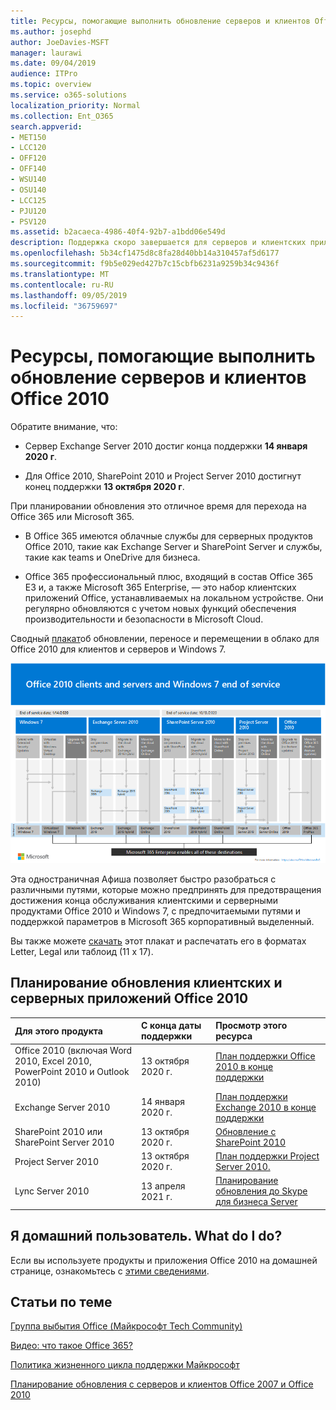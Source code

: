 ```yaml
---
title: Ресурсы, помогающие выполнить обновление серверов и клиентов Office 2010
ms.author: josephd
author: JoeDavies-MSFT
manager: laurawi
ms.date: 09/04/2019
audience: ITPro
ms.topic: overview
ms.service: o365-solutions
localization_priority: Normal
ms.collection: Ent_O365
search.appverid:
- MET150
- LCC120
- OFF120
- OFF140
- WSU140
- OSU140
- LCC125
- PJU120
- PSV120
ms.assetid: b2acaeca-4986-40f4-92b7-a1bdd06e549d
description: Поддержка скоро завершается для серверов и клиентских приложений Office 2010, а настраиваемые соглашения о поддержке недоступны. Используйте эту статью, чтобы начать планирование обновления сейчас.
ms.openlocfilehash: 5b34cf1475d8c8fa28d40bb14a310457af5d6177
ms.sourcegitcommit: f9b5e029ed427b7c15cbfb6231a9259b34c9436f
ms.translationtype: MT
ms.contentlocale: ru-RU
ms.lasthandoff: 09/05/2019
ms.locfileid: "36759697"
---
```

# <a name="resources-to-help-you-upgrade-from-office-2010-servers-and-clients"></a>Ресурсы, помогающие выполнить обновление серверов и клиентов Office 2010

Обратите внимание, что:

- Сервер Exchange Server 2010 достиг конца поддержки **14 января 2020 г**. 

- Для Office 2010, SharePoint 2010 и Project Server 2010 достигнут конец поддержки **13 октября 2020 г**. 

При планировании обновления это отличное время для перехода на Office 365 или Microsoft 365. 

- В Office 365 имеются облачные службы для серверных продуктов Office 2010, такие как Exchange Server и SharePoint Server и службы, такие как teams и OneDrive для бизнеса. 

- Office 365 профессиональный плюс, входящий в состав Office 365 E3 и, а также Microsoft 365 Enterprise, — это набор клиентских приложений Office, устанавливаемых на локальном устройстве. Они регулярно обновляются с учетом новых функций обеспечения производительности и безопасности в Microsoft Cloud.

Сводный [плакат](./media/upgrade-from-office-2010-servers-and-products/Office2010Windows7EndOfService.pdf)об обновлении, переносе и перемещении в облако для Office 2010 для клиентов и серверов и Windows 7.

![](./media/upgrade-from-office-2010-servers-and-products/office2010-windows7-end-of-service.png)

Эта одностраничная Афиша позволяет быстро разобраться с различными путями, которые можно предпринять для предотвращения достижения конца обслуживания клиентскими и серверными продуктами Office 2010 и Windows 7, с предпочитаемыми путями и поддержкой параметров в Microsoft 365 корпоративный выделенный.

Вы также можете [скачать](https://github.com/MicrosoftDocs/microsoft-365-docs/raw/public/microsoft-365/enterprise/media/migration-microsoft-365-enterprise-workload/Office2010Windows7EndOfService.pdf) этот плакат и распечатать его в форматах Letter, Legal или таблоид (11 x 17).
      
## <a name="office-2010-client-and-server-upgrade-planning"></a>Планирование обновления клиентских и серверных приложений Office 2010
  
|**Для этого продукта**|**С конца даты поддержки**|**Просмотр этого ресурса**|
|:-----|:-----|:-----|
|Office 2010 (включая Word 2010, Excel 2010, PowerPoint 2010 и Outlook 2010)  <br/> | 13 октября 2020 г. |[План поддержки Office 2010 в конце поддержки](https://docs.microsoft.com/DeployOffice/office-2010-end-support-roadmap) <br/> |
|Exchange Server 2010  <br/> | 14 января 2020 г.  |[План поддержки Exchange 2010 в конце поддержки](exchange-2010-end-of-support.md) <br/> |
|SharePoint 2010 или SharePoint Server 2010  <br/> | 13 октября 2020 г. |[Обновление с SharePoint 2010](upgrade-from-sharepoint-2010.md) <br/> |
|Project Server 2010 <br/> | 13 октября 2020 г. | [План поддержки Project Server 2010.](project-server-2010-end-of-support.md) <br/> |
|Lync Server 2010 <br/> | 13 апреля 2021 г. | [Планирование обновления до Skype для бизнеса Server](https://docs.microsoft.com/skypeforbusiness/plan-your-deployment/upgrade) <br/> |
    
## <a name="im-a-home-user-what-do-i-do"></a>Я домашний пользователь. What do I do?

Если вы используете продукты и приложения Office 2010 на домашней странице, ознакомьтесь с [этими сведениями](plan-upgrade-previous-versions-office.md#im-a-home-user-what-do-i-do).

## <a name="related-topics"></a>Статьи по теме

[Группа выбытия Office (Майкрософт Tech Community)](https://go.microsoft.com/fwlink/?linkid=842065)
  
[Видео: что такое Office 365?](https://support.office.com/article/847caf12-2589-452c-8aca-1c009797678b.aspx)
  
[Политика жизненного цикла поддержки Майкрософт](https://go.microsoft.com/fwlink/?linkid=865200)

[Планирование обновления с серверов и клиентов Office 2007 и Office 2010](plan-upgrade-previous-versions-office.md)

